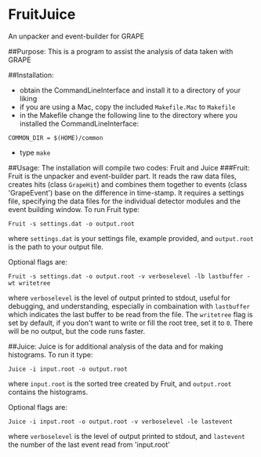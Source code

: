 # FruitJuice
An unpacker and event-builder for GRAPE

##Purpose:
This is a program to assist the analysis of data taken with GRAPE

##Installation:
- obtain the CommandLineInterface and install it to a directory of your liking
- if you are using a Mac, copy the included `Makefile.Mac` to `Makefile`
- in the Makefile change the following line to the directory where you installed the CommandLineInterface:
```
COMMON_DIR = $(HOME)/common
```
- type `make`

##Usage:
The installation will compile two codes: Fruit and Juice
###Fruit:
Fruit is the unpacker and event-builder part. It reads the raw data files, creates hits (class `GrapeHit`) and combines them together to events (class 'GrapeEvent') base on the difference in time-stamp.
It requires a settings file, specifying the data files for the individual detector modules and the event building window.
To run Fruit type:
```
Fruit -s settings.dat -o output.root
```
where `settings.dat` is your settings file, example provided, and `output.root` is the path to your output file.

Optional flags are:
```
Fruit -s settings.dat -o output.root -v verboselevel -lb lastbuffer -wt writetree
```
where `verboselevel` is the level of output printed to stdout, useful for debugging, and understanding, especially in combaination with `lastbuffer` which indicates the last buffer to be read from the file. The `writetree` flag is set by default, if you don't want to write or fill the root tree, set it to `0`. There will be no output, but the code runs faster.

##Juice:
Juice is for additional analysis of the data and for making histograms.
To run it type:
```
Juice -i input.root -o output.root
```
where `input.root` is the sorted tree created by Fruit, and `output.root` contains the histograms.

Optional flags are:
```
Juice -i input.root -o output.root -v verboselevel -le lastevent
```
where `verboselevel` is the level of output printed to stdout, and `lastevent` the number of the last event read from 'input.root'

